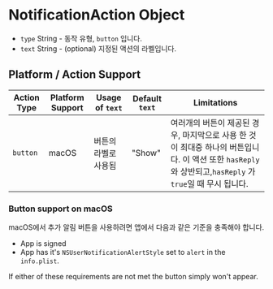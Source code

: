 # NotificationAction Object

* `type` String - 동작 유형, `button` 입니다.
* `text` String - (optional) 지정된 액션의 라벨입니다.

## Platform / Action Support

| Action Type | Platform Support | Usage of `text` | Default `text` | Limitations                                                                                           |
| ----------- | ---------------- | --------------- | -------------- | ----------------------------------------------------------------------------------------------------- |
| `button`    | macOS            | 버튼의 라벨로 사용됨     | "Show"         | 여러개의 버튼이 제공된 경우, 마지막으로 사용 한 것이 최대중 하나의 버튼입니다. 이 액션 또한 `hasReply`와 상반되고,`hasReply` 가 `true`일 때 무시 됩니다. |

### Button support on macOS

macOS에서 추가 알림 버튼을 사용하려면 앱에서 다음과 같은 기준을 충족해야 합니다.

* App is signed
* App has it's `NSUserNotificationAlertStyle` set to `alert` in the `info.plist`.

If either of these requirements are not met the button simply won't appear.
